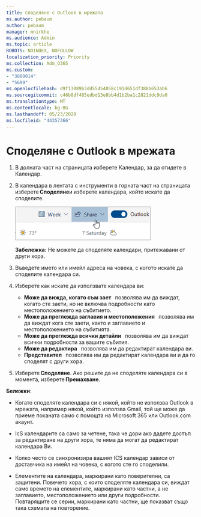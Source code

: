 ```yaml
---
title: Споделяне с Outlook в мрежата
ms.author: pebaum
author: pebaum
manager: mnirkhe
ms.audience: Admin
ms.topic: article
ROBOTS: NOINDEX, NOFOLLOW
localization_priority: Priority
ms.collection: Adm_O365
ms.custom:
- "3800014"
- "5699"
ms.openlocfilehash: d9f13089b3dd55454058c191d651df388b653ab6
ms.sourcegitcommit: c46b8df485edbd13e8bb4d1b2ba1c2821ddc9da0
ms.translationtype: MT
ms.contentlocale: bg-BG
ms.lasthandoff: 05/23/2020
ms.locfileid: "44357366"
---
```

# <a name="sharing-with-outlook-on-the-web"></a>Споделяне с Outlook в мрежата

1. В долната част на страницата изберете Календар, за да отидете в Календар.

2. В календара в лентата с инструменти в горната част на страницата изберете **Споделяне**и изберете календара, който искате да споделите. 

    ![Споделяне на календар](media/share-calendar.png)

    **Забележка:** Не можете да споделяте календари, притежавани от други хора.

3. Въведете името или имейл адреса на човека, с когото искате да споделите календара си.

4. Изберете как искате да използвате календара ви: 
    - **Може да вижда, когато съм зает**   позволява им да виждат, когато сте заети, но не включва подробности като местоположението на събитието. 
    - **Може да преглежда заглавия и местоположения**   позволява им да виждат кога сте заети, както и заглавието и местоположението на събитията. 
    - **Може да преглежда всички детайли**   позволява им да виждат всички подробности за вашите събития. 
    - **Може да редактира**   позволява им да редактират календара ви. 
    - **Представител**   позволява им да редактират календара ви и да го споделят с други хора.

5. Изберете **Споделяне**. Ако решите да не споделяте календара си в момента, изберете **Премахване**. 

**Бележки**:  

- Когато споделяте календара си с някой, който не използва Outlook в мрежата, например някой, който използва Gmail, той ще може да приеме поканата само с помощта на Microsoft 365 или Outlook.com акаунт. 

- IcS календарите са само за четене, така че дори ако дадете достъп за редактиране на други хора, те няма да могат да редактират календара Ви. 

- Колко често се синхронизира вашият ICS календар зависи от доставчика на имейл на човека, с когото сте го споделили. 

- Елементите на календара, маркирани като поверителни, са защитени. Повечето хора, с които споделяте календара си, виждат само времето на елементите, маркирани като частни, а не заглавието, местоположението или други подробности. Повтарящите се серии, маркирани като частни, ще показват също така схемата на повторение.
